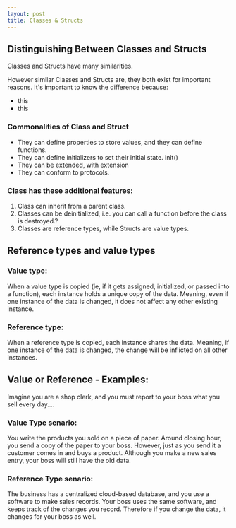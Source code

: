 ```yaml
---
layout: post
title: Classes & Structs
---
```


<h2>Distinguishing Between Classes and Structs</h2>
Classes and Structs have many similarities. 

However similar Classes and Structs are, they both exist for important reasons.
It's important to know the difference because:
<ul>
<li> this </li>
<li> this </li>
</ul>


<h3>Commonalities of Class and Struct</h3>
<ul> 
<li> They can define properties to store values, and they can define functions. </li>
<li> They can define initializers to set their initial state. <code">init()</code> </li>
<li> They can be extended, with <code">extension</code> </li>
<li> They can conform to protocols. </li>
</ul>

<h3>Class has these additional features:</h3>
<ol> 
<li> Class can inherit from a parent class.
<li> Classes can be deinitialized, i.e. you can call a function before the class is destroyed.?
<li> Classes are reference types, while Structs are value types.
</ol>


<h2>Reference types and value types</h2>

<h3>Value type:</h3>
When a value type is copied (ie, if it gets assigned, initialized, or passed into a function), each instance holds a unique copy of the data.
Meaning, even if one instance of the data is changed, it does not affect any other existing instance.

<h3>Reference type:</h3>
When a reference type is copied, each instance shares the data. 
Meaning, if one instance of the data is changed, the change will be inflicted on all other instances.

<h2><b>Value or Reference</b> - Examples:</h2>
Imagine you are a shop clerk, and you must report to your boss what you sell every day....

<h3>Value Type senario:</h3>
You write the products you sold on a piece of paper. Around closing hour, you send a copy of the paper to your boss. However, just as you send it a customer comes in
and buys a product. Although you make a new sales entry, your boss will still have the old data.


<h3>Reference Type senario:</h3>
The business has a centralized cloud-based database, and you use a software to make sales records. 
Your boss uses the same software, and keeps track of the changes you record. Therefore if you change the data, it changes for your boss as well.






